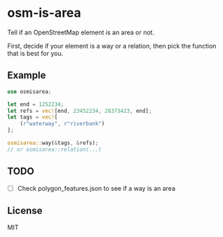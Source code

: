 # osm-is-area

Tell if an OpenStreetMap element is an area or not. 

First, decide if your element is a way or a relation, then pick the function
that is best for you.

## Example

```rust
use osmisarea;

let end = 1252234;
let refs = vec![end, 23452234, 28373423, end];
let tags = vec![
    (r"waterway", r"riverbank")
];

osmisarea::way(&tags, &refs);
// or osmisarea::relation(...)
```

## TODO

- [ ] Check polygon_features.json to see if a way is an area

## License

MIT
